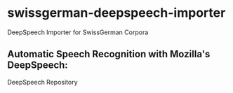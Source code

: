 # swissgerman-deepspeech-importer
DeepSpeech Importer for SwissGerman Corpora

## Automatic Speech Recognition with Mozilla's DeepSpeech: 

<a url='https://github.com/mozilla/DeepSpeech'> DeepSpeech Repository </a>



